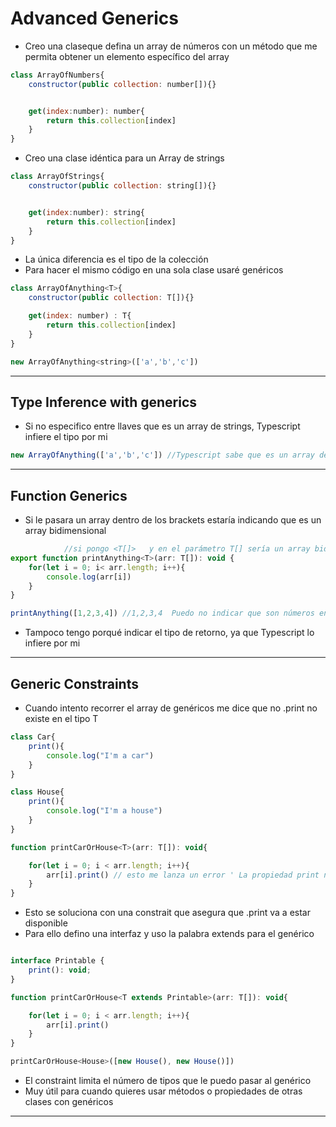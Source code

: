 # Advanced Generics

- Creo una claseque defina un array de números con un método que me permita obtener un elemento específico del array

~~~js
class ArrayOfNumbers{
    constructor(public collection: number[]){}


    get(index:number): number{
        return this.collection[index]
    }
}
~~~

- Creo una clase idéntica para un Array de strings

~~~js
class ArrayOfStrings{
    constructor(public collection: string[]){}


    get(index:number): string{
        return this.collection[index]
    }
}
~~~

- La única diferencia es el tipo de la colección
- Para hacer el mismo código en una sola clase usaré genéricos

~~~js
class ArrayOfAnything<T>{
    constructor(public collection: T[]){}

    get(index: number) : T{
        return this.collection[index]
    }
}

new ArrayOfAnything<string>(['a','b','c'])
~~~
---------

## Type Inference with generics

- Si no especifico entre llaves que es un array de strings, Typescript infiere el tipo por mi

~~~js
new ArrayOfAnything(['a','b','c']) //Typescript sabe que es un array de strings
~~~
------

## Function Generics

- Si le pasara un array dentro de los brackets estaría indicando que es un array bidimensional

~~~js
            //si pongo <T[]>   y en el parámetro T[] sería un array bidimensional
export function printAnything<T>(arr: T[]): void {
    for(let i = 0; i< arr.length; i++){
        console.log(arr[i])
    }
}

printAnything([1,2,3,4]) //1,2,3,4  Puedo no indicar que son números en la función con <number>, Typescript infiere el tipo por mi
~~~

- Tampoco tengo porqué indicar el tipo de retorno, ya que Typescript lo infiere por mi
-----

## Generic Constraints

- Cuando intento recorrer el array de genéricos me dice que no .print no existe en el tipo T

~~~js
class Car{
    print(){
        console.log("I'm a car")
    }
}

class House{
    print(){
        console.log("I'm a house")
    }
}

function printCarOrHouse<T>(arr: T[]): void{

    for(let i = 0; i < arr.length; i++){
        arr[i].print() // esto me lanza un error ' La propiedad print no existe en tipo T'
    }
}
~~~

- Esto se soluciona con una constrait que asegura que .print va a estar disponible
- Para ello defino una interfaz y uso la palabra extends para el genérico

~~~js

interface Printable {
    print(): void; 
}

function printCarOrHouse<T extends Printable>(arr: T[]): void{

    for(let i = 0; i < arr.length; i++){
        arr[i].print()
    }
}

printCarOrHouse<House>([new House(), new House()])
~~~

- El constraint limita el número de tipos que le puedo pasar al genérico
- Muy útil para cuando quieres usar métodos o propiedades de otras clases con genéricos
---------


